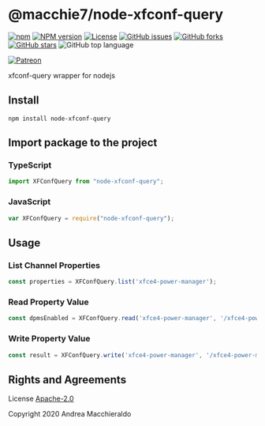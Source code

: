 # @macchie7/node-xfconf-query

[![npm](https://img.shields.io/npm/dt/@macchie7/node-xfconf-query)](https://www.npmjs.com/package/@macchie7/node-xfconf-query)
[![NPM version](https://badge.fury.io/js/node-xfconf-query.svg)](https://www.npmjs.com/package/node-xfconf-query)
[![License](https://img.shields.io/github/license/macchie/node-xfconf-query)](https://github.com/macchie/node-xfconf-query/blob/master/LICENSE)
[![GitHub issues](https://img.shields.io/github/issues/macchie/node-xfconf-query)](https://github.com/macchie/node-xfconf-query/issues)
[![GitHub forks](https://img.shields.io/github/forks/macchie/node-xfconf-query)](https://github.com/macchie/node-xfconf-query/network)
[![GitHub stars](https://img.shields.io/github/stars/macchie/node-xfconf-query)](https://github.com/macchie/node-xfconf-query/stargazers)
![GitHub top language](https://img.shields.io/github/languages/top/macchie/node-xfconf-query)

<!-- [![build-and-test-package](https://github.com/macchie/node-xfconf-query/workflows/build-and-test-package/badge.svg)](https://github.com/macchie/node-xfconf-query/tree/master/tests)
[![publish-npm-package](https://github.com/macchie/node-xfconf-query/workflows/publish-npm-package/badge.svg)](https://github.com/macchie/node-xfconf-query/releases)
[![Libraries.io dependency status for latest release](https://img.shields.io/librariesio/release/npm/@macchie7/node-xfconf-query)](https://www.npmjs.com/package/@macchie7/node-xfconf-query?activeTab=dependencies) -->

[![Patreon](https://img.shields.io/badge/Donate-Patreon-informational)](https://www.patreon.com/macchie)
<!-- [![Twitter](https://img.shields.io/twitter/url?url=https%3A%2F%2Fwww.npmjs.com%2Fpackage%2F%40my-templates%2Fnode-xfconf-query)](https://twitter.com/intent/tweet?text=I%20want%20to%20share%20TypeScript%20library:&url=https%3A%2F%2Fwww.npmjs.com%2Fpackage%2F%40my-templates%2Fnode-xfconf-query)
[![LinkedIn](https://img.shields.io/badge/LinkedIn-lopatnov-informational?style=social&logo=linkedin)](https://www.linkedin.com/in/lopatnov/) -->

xfconf-query wrapper for nodejs

## Install

<!-- [![https://nodei.co/npm/@macchie7/node-xfconf-query.png?downloads=true&downloadRank=true&stars=true](https://nodei.co/npm/@macchie7/node-xfconf-query.png?downloads=true&downloadRank=true&stars=true)](https://www.npmjs.com/package/@macchie7/node-xfconf-query) -->

```shell
npm install node-xfconf-query
```

<!-- [Browser](//my-templates.github.io/TypeScript-Library/dist/library.js)

```html
<script src="//my-templates.github.io/TypeScript-Library/dist/library.min.js"></script>
``` -->

## Import package to the project

### TypeScript

```typescript
import XFConfQuery from "node-xfconf-query";
```

### JavaScript

```javascript
var XFConfQuery = require("node-xfconf-query");
```

## Usage

### List Channel Properties

```javascript
const properties = XFConfQuery.list('xfce4-power-manager');
```

### Read Property Value

```javascript
const dpmsEnabled = XFConfQuery.read('xfce4-power-manager', '/xfce4-power-manager/dpms-enabled');
```

### Write Property Value

```javascript
const result = XFConfQuery.write('xfce4-power-manager', '/xfce4-power-manager/dpms-enabled', true);
```

<!-- ## package.json

Change variables:

- name
- description
- umdName
- libraryFile
- main
- module
- types
- homepage
- repository
- bugs
- keywords -->

<!-- ## commands

`npm run build`

`npm run watch`

`npm run test` -->

<!-- ## Demo

See, how it's working: [https://runkit.com/macchie/node-xfconf-query](https://runkit.com/macchie/node-xfconf-query)

Test it with a runkit: [https://npm.runkit.com/@macchie7/node-xfconf-query](https://npm.runkit.com/%40my-templates%2Fnode-xfconf-query) -->

## Rights and Agreements

License [Apache-2.0](https://github.com/macchie/node-xfconf-query/blob/master/LICENSE)

Copyright 2020 Andrea Macchieraldo
